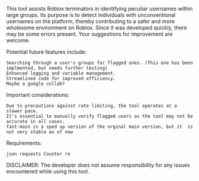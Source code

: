 This tool assists Roblox terminators in identifying peculiar usernames within large groups. Its purpose is to detect individuals with unconventional usernames on the platform, thereby contributing to a safer and more wholesome environment on Roblox. Since it was developed quickly, there may be some errors present. Your suggestions for improvement are welcome.

Potential future features include:

    Searching through a user's groups for flagged ones. (This one has been implmented, but needs further testing)
    Enhanced logging and variable management.
    Streamlined code for improved efficiency.
    Maybe a google collab?

Important considerations:

    Due to precautions against rate limiting, the tool operates at a slower pace.
    It's essential to manually verify flagged users as the tool may not be accurate in all cases.
    fast-main is a sped up version of the orginal main version, but it  is not very stable as of now


Requirements:

    json requests Counter re


DISCLAIMER: The developer does not assume responsibility for any issues encountered while using this tool.

